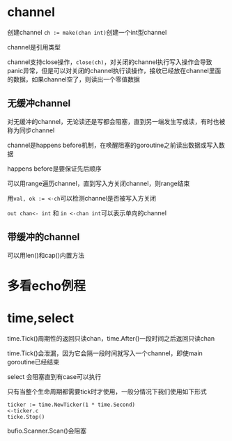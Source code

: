 # channel

创建channel `ch := make(chan int)`创建一个int型channel

channel是引用类型

channel支持close操作，`close(ch)`，对关闭的channel执行写入操作会导致panic异常，但是可以对关闭的channel执行读操作，接收已经放在channel里面的数据，如果channel空了，则读出一个零值数据

## 无缓冲channel

对无缓冲的channel，无论读还是写都会阻塞，直到另一端发生写或读，有时也被称为同步channel

channel是happens before机制，在唤醒阻塞的goroutine之前读出数据或写入数据

happens before是要保证先后顺序

可以用range遍历channel，直到写入方关闭channel，则range结束

用`val, ok := <-ch`可以检测channel是否被写入方关闭

`out chan<- int` 和 `in <-chan int`可以表示单向的channel

## 带缓冲的channel

可以用len()和cap()内置方法

# 多看echo例程

# time,select

time.Tick()周期性的返回只读chan，time.After()一段时间之后返回只读chan

time.Tick()会泄漏，因为它会隔一段时间就写入一个channel，即使main goroutine已经结束

select 会阻塞直到有case可以执行

只有当整个生命周期都需要tick时才使用，一般分情况下我们使用如下形式

```golang
ticker := time.NewTicker(1 * time.Second)
<-ticker.c
ticke.Stop()
```

bufio.Scanner.Scan()会阻塞